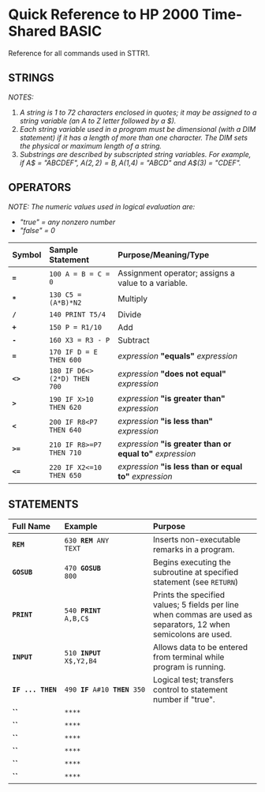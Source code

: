 # Quick Reference to HP 2000 Time-Shared BASIC

Reference for all commands used in STTR1.

## STRINGS
_NOTES:_
1. _A string is 1 to 72 characters enclosed in quotes; it may be assigned to a string variable (an A to Z letter followed by a $)._
2. _Each string variable used in a program must be dimensional (with a DIM statement) if it has a length of more than one character. The DIM sets the physical or maximum length of a string._
3. _Substrings are described by subscripted string variables. For example, if A$ = "ABCDEF", A$(2,2) = B, A$(1,4) = "ABCD" and A$(3) = "CDEF"._

## OPERATORS

_NOTE: The numeric values used in logical evaluation are:_
* _"true" = any nonzero number_
* _"false" = 0_

|Symbol|Sample Statement|Purpose/Meaning/Type|
|:---|:---|:---|
|__`=`__ |<code>100 A = B = C = 0</code>|Assignment operator; assigns a value to a variable.|
|__`*`__ |<code>130 C5 = (A*B)*N2</code>|Multiply|
|__`/`__ |<code>140 PRINT T5/4<code>|Divide|
|__`+`__ |<code>150 P = R1/10<code>|Add|
|__`-`__ |<code>160 X3 = R3 - P<code>|Subtract|
|__`=`__ |<code>170 IF D = E THEN 600<code>|_expression_ __"equals"__ _expression_|
|__`<>`__ |<code>180 IF D6<>(2*D) THEN 700<code>|_expression_ __"does not equal"__ _expression_|
|__`>`__ |<code>190 IF X>10 THEN 620<code>|_expression_ __"is greater than"__ _expression_|
|__`<`__ |<code>200 IF R8<P7 THEN 640 <code>|_expression_ __"is less than"__ _expression_|
|__`>=`__ |<code>210 IF R8>=P7 THEN 710<code>|_expression_ __"is greater than or equal to"__ _expression_
|__`<=`__ |<code>220 IF X2<=10 THEN 650<code>|_expression_ __"is less than or equal to"__ _expression_

## STATEMENTS

|Full Name|Example|Purpose|
|:---|:---|:---|
|**`REM`** |<code>630 **REM** ANY TEXT</code>|Inserts non-executable remarks in a program.||
|**`GOSUB`** |<code>470 **GOSUB** 800</code>|Begins executing the subroutine at specified statement (see `RETURN`)|
|**`PRINT`** |<code>540 **PRINT** A,B,C$</code>|Prints the specified values; 5 fields per line when commas are used as separators, 12 when semicolons are used.|
|**`INPUT`** |<code>510 **INPUT** X$,Y2,B4</code>|Allows data to be entered from terminal while program is running.|
|<code>**IF&nbsp;...&nbsp;THEN**</code> |<code>490&nbsp;**IF**&nbsp;A#10&nbsp;**THEN**&nbsp;350</code>|Logical test; transfers control to statement number if "true".|
|**``** |<code>****</code>||
|**``** |<code>****</code>||
|**``** |<code>****</code>||
|**``** |<code>****</code>||
|**``** |<code>****</code>||
|**``** |<code>****</code>||
